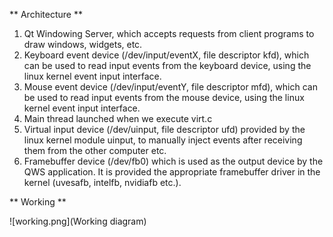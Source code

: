 ** Architecture **

1. Qt Windowing Server, which accepts requests from client programs to draw windows, widgets, etc.
2. Keyboard event device (/dev/input/eventX, file descriptor kfd), which can be used to read input events from the keyboard device, using the linux kernel event
input interface.
3. Mouse event device (/dev/input/eventY, file descriptor mfd), which can be used to read input events from the mouse device, using the linux kernel event
input interface.
4. Main thread launched when we execute virt.c
5. Virtual input device (/dev/uinput, file descriptor ufd) provided by the linux kernel module uinput, to manually
inject events after receiving them from the other computer etc.
6. Framebuffer device (/dev/fb0) which is used as the output device by the QWS application. It is provided the
appropriate framebuffer driver in the kernel (uvesafb, intelfb, nvidiafb etc.).

** Working **

![working.png](Working diagram)

